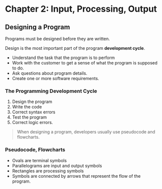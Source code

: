 # Chapter 2: Input, Processing, Output

## Designing a Program

Programs must be designed before they are written.

Design is the most important part of the program **development cycle**.
* Understand the task that the program is to perform
* Work with the customer to get a sense of what the program is supposed to do.
* Ask questions about program details.
* Create one or more software requirements.

### The Programming Development Cycle
1. Design the program
2. Write the code
3. Correct syntax errors
4. Test the program
5. Correct logic errors.

> When designing a program, developers usually use pseudocode and flowcharts.

### Pseudocode, Flowcharts

- Ovals are terminal symbols
- Parallelograms are input and output symbols
- Rectangles are processing symbols
- Symbols are connected by arrows that represent the flow of the program.


